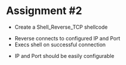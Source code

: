 # Assignment #2

* Create a Shell_Reverse_TCP shellcode
- Reverse connects to configured IP and Port
- Execs shell on successful connection
* IP and Port should be easily configurable
